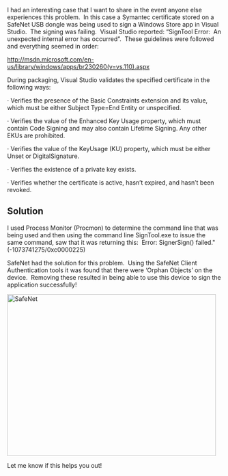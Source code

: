 I had an interesting case that I want to share in the event anyone else experiences this problem.&#160; In this case a Symantec certificate stored on a SafeNet USB dongle was being used to sign a Windows Store app in Visual Studio.&#160; The signing was failing.&#160; Visual Studio reported: “SignTool Error:&#160; An unexpected internal error has occurred”.&#160; These guidelines were followed and everything seemed in order:

<http://msdn.microsoft.com/en-us/library/windows/apps/br230260(v=vs.110).aspx>

During packaging, Visual Studio validates the specified certificate in the following ways:

· Verifies the presence of the Basic Constraints extension and its value, which must be either Subject Type=End Entity or unspecified.

· Verifies the value of the Enhanced Key Usage property, which must contain Code Signing and may also contain Lifetime Signing. Any other EKUs are prohibited.

· Verifies the value of the KeyUsage (KU) property, which must be either Unset or DigitalSignature.

· Verifies the existence of a private key exists.

· Verifies whether the certificate is active, hasn’t expired, and hasn&#8217;t been revoked.

## Solution

I used Process Monitor (Procmon) to determine the command line that was being used and then using the command line SignTool.exe to issue the same command, saw that it was returning this:&#160; Error: SignerSign() failed." (-1073741275/0xc0000225)

SafeNet had the solution for this problem.&#160; Using the SafeNet Client Authentication tools it was found that there were ‘Orphan Objects’ on the device.&#160; Removing these resulted in being able to use this device to sign the application successfully!

<a href="/assets/images/MSDNBlogsFS/prod.evol.blogs.msdn.com/CommunityServer.Blogs.Components.WeblogFiles/00/00/00/83/94/metablogapi/2235.SafeNet_0EB846FA.png" original-url="http://blogs.msdn.com/cfs-file.ashx/__key/communityserver-blogs-components-weblogfiles/00-00-00-83-94-metablogapi/2235.SafeNet_5F00_0EB846FA.png"><img loading="lazy" title="SafeNet" style="display: inline; background-image: none;" border="0" alt="SafeNet" src="/assets/images/MSDNBlogsFS/prod.evol.blogs.msdn.com/CommunityServer.Blogs.Components.WeblogFiles/00/00/00/83/94/metablogapi/3240.SafeNet_thumb_59AE487A.png" original-url="http://blogs.msdn.com/cfs-file.ashx/__key/communityserver-blogs-components-weblogfiles/00-00-00-83-94-metablogapi/3240.SafeNet_5F00_thumb_5F00_59AE487A.png" width="489" height="378" /></a>

Let me know if this helps you out!